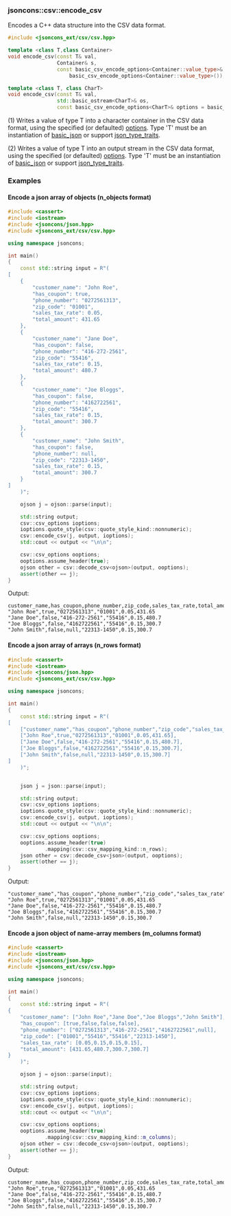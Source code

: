 ### jsoncons::csv::encode_csv

Encodes a C++ data structure into the CSV data format.

```c++
#include <jsoncons_ext/csv/csv.hpp>

template <class T,class Container>
void encode_csv(const T& val, 
                Container& s, 
                const basic_csv_encode_options<Container::value_type>& options = 
                    basic_csv_encode_options<Container::value_type>()); (1)

template <class T, class CharT>
void encode_csv(const T& val, 
                std::basic_ostream<CharT>& os, 
                const basic_csv_encode_options<CharT>& options = basic_csv_encode_options<CharT>()); (2)
```

(1) Writes a value of type T into a character container in the CSV data format, using the specified (or defaulted) [options](basic_csv_options.md). 
Type 'T' must be an instantiation of [basic_json](../basic_json.md) 
or support [json_type_traits](../json_type_traits.md). 

(2) Writes a value of type T into an output stream in the CSV data format, using the specified (or defaulted) [options](basic_csv_options.md). 
Type 'T' must be an instantiation of [basic_json](../basic_json.md) 
or support [json_type_traits](../json_type_traits.md). 

### Examples

#### Encode a json array of objects (n_objects format)

```c++
#include <cassert>
#include <iostream>
#include <jsoncons/json.hpp>
#include <jsoncons_ext/csv/csv.hpp>

using namespace jsoncons;

int main()
{
    const std::string input = R"(
[
    {
        "customer_name": "John Roe",
        "has_coupon": true,
        "phone_number": "0272561313",
        "zip_code": "01001",
        "sales_tax_rate": 0.05,
        "total_amount": 431.65
    },
    {
        "customer_name": "Jane Doe",
        "has_coupon": false,
        "phone_number": "416-272-2561",
        "zip_code": "55416",
        "sales_tax_rate": 0.15,
        "total_amount": 480.7
    },
    {
        "customer_name": "Joe Bloggs",
        "has_coupon": false,
        "phone_number": "4162722561",
        "zip_code": "55416",
        "sales_tax_rate": 0.15,
        "total_amount": 300.7
    },
    {
        "customer_name": "John Smith",
        "has_coupon": false,
        "phone_number": null,
        "zip_code": "22313-1450",
        "sales_tax_rate": 0.15,
        "total_amount": 300.7
    }
]
    )";

    ojson j = ojson::parse(input);

    std::string output;
    csv::csv_options ioptions;
    ioptions.quote_style(csv::quote_style_kind::nonnumeric);
    csv::encode_csv(j, output, ioptions);
    std::cout << output << "\n\n";

    csv::csv_options ooptions;
    ooptions.assume_header(true);
    ojson other = csv::decode_csv<ojson>(output, ooptions);
    assert(other == j);
}
```
Output:
```
customer_name,has_coupon,phone_number,zip_code,sales_tax_rate,total_amount
"John Roe",true,"0272561313","01001",0.05,431.65
"Jane Doe",false,"416-272-2561","55416",0.15,480.7
"Joe Bloggs",false,"4162722561","55416",0.15,300.7
"John Smith",false,null,"22313-1450",0.15,300.7
```

#### Encode a json array of arrays (n_rows format)

```c++
#include <cassert>
#include <iostream>
#include <jsoncons/json.hpp>
#include <jsoncons_ext/csv/csv.hpp>

using namespace jsoncons;

int main()
{
    const std::string input = R"(
[
    ["customer_name","has_coupon","phone_number","zip_code","sales_tax_rate","total_amount"],
    ["John Roe",true,"0272561313","01001",0.05,431.65],
    ["Jane Doe",false,"416-272-2561","55416",0.15,480.7],
    ["Joe Bloggs",false,"4162722561","55416",0.15,300.7],
    ["John Smith",false,null,"22313-1450",0.15,300.7]
]
    )";


    json j = json::parse(input);

    std::string output;
    csv::csv_options ioptions;
    ioptions.quote_style(csv::quote_style_kind::nonnumeric);
    csv::encode_csv(j, output, ioptions);
    std::cout << output << "\n\n";

    csv::csv_options ooptions;
    ooptions.assume_header(true)
            .mapping(csv::csv_mapping_kind::n_rows);
    json other = csv::decode_csv<json>(output, ooptions);
    assert(other == j);
}
```
Output:
```
"customer_name","has_coupon","phone_number","zip_code","sales_tax_rate","total_amount"
"John Roe",true,"0272561313","01001",0.05,431.65
"Jane Doe",false,"416-272-2561","55416",0.15,480.7
"Joe Bloggs",false,"4162722561","55416",0.15,300.7
"John Smith",false,null,"22313-1450",0.15,300.7
```

#### Encode a json object of name-array members (m_columns format)

```c++
#include <cassert>
#include <iostream>
#include <jsoncons/json.hpp>
#include <jsoncons_ext/csv/csv.hpp>

using namespace jsoncons;

int main()
{
    const std::string input = R"(
{
    "customer_name": ["John Roe","Jane Doe","Joe Bloggs","John Smith"],
    "has_coupon": [true,false,false,false],
    "phone_number": ["0272561313","416-272-2561","4162722561",null],
    "zip_code": ["01001","55416","55416","22313-1450"],
    "sales_tax_rate": [0.05,0.15,0.15,0.15],
    "total_amount": [431.65,480.7,300.7,300.7]
}
    )";

    ojson j = ojson::parse(input);

    std::string output;
    csv::csv_options ioptions;
    ioptions.quote_style(csv::quote_style_kind::nonnumeric);
    csv::encode_csv(j, output, ioptions);
    std::cout << output << "\n\n";

    csv::csv_options ooptions;
    ooptions.assume_header(true)
            .mapping(csv::csv_mapping_kind::m_columns);
    ojson other = csv::decode_csv<ojson>(output, ooptions);
    assert(other == j);
}
```
Output:
```
customer_name,has_coupon,phone_number,zip_code,sales_tax_rate,total_amount
"John Roe",true,"0272561313","01001",0.05,431.65
"Jane Doe",false,"416-272-2561","55416",0.15,480.7
"Joe Bloggs",false,"4162722561","55416",0.15,300.7
"John Smith",false,null,"22313-1450",0.15,300.7
```


